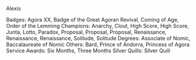 Alexis

Badges: Agora XX, Badge of the Great Agoran Revival, Coming of Age, Order of the Lemming
Champions: Anarchy, Clout, High Score, High Score, Junta, Lotto, Paradox, Proposal, Proposal, Proposal, Renaissance, Renaissance, Renaissance, Solitude, Solitude
Degrees: Associate of Nomic, Baccalaureate of Nomic
Others: Bard, Prince of Andorra, Princess of Agora
Service Awards: Six Months, Three Months
Silver Quills: Silver Quill

